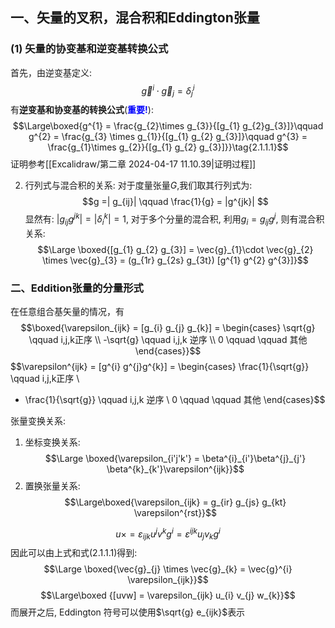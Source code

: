 ## 一、矢量的叉积，混合积和Eddington张量
### (1) 矢量的协变基和逆变基转换公式
首先，由逆变基定义:
$$\vec{g}^{i}\cdot  \vec{g}_{j} = \delta^{i}_{j}$$
有**逆变基和协变基的转换公式**(<b><mark style="background: transparent; color: blue">重要!</mark></b>):
$$\Large\boxed{g^{1} = \frac{g_{2}\times  g_{3}}{[g_{1} g_{2}g_{3}]}\qquad  g^{2} = \frac{g_{3} \times  g_{1}}{[g_{1} g_{2} g_{3}]}\qquad  g^{3} = \frac{g_{1}\times  g_{2}}{[g_{1} g_{2} g_{3}]}}\tag{2.1.1.1}$$
证明参考[[Excalidraw/第二章 2024-04-17 11.10.39|证明过程]]

2. 行列式与混合积的关系:
对于度量张量$G$,我们取其行列式为:
$$g =| g_{ij}|  \qquad  \frac{1}{g} = |g^{jk}| $$
显然有: $|g_{ij} g^{jk}| = |\delta^{k}_{i}| =  1$,
对于多个分量的混合积, 利用$g_{i} = g_{ij} g^{j}$, 则有混合积关系:
$$\Large \boxed{[g_{1} g_{2} g_{3}] = \vec{g}_{1}\cdot \vec{g}_{2} \times \vec{g}_{3}  = (g_{1r} g_{2s} g_{3t}) [g^{1} g^{2} g^{3}]}$$


### 二、Eddition张量的分量形式
在任意组合基矢量的情况，有
$$\boxed{\varepsilon_{ijk} = [g_{i} g_{j} g_{k}] =  \begin{cases}
\sqrt{g}  \qquad   i,j,k正序 \\
-\sqrt{g} \qquad  i,j,k 逆序 \\
0 \qquad \qquad 其他
\end{cases}}$$
$$\varepsilon^{ijk} = [g^{i} g^{j}g^{k}] = \begin{cases}
\frac{1}{\sqrt{g}}  \qquad   i,j,k正序 \\
- \frac{1}{\sqrt{g}} \qquad  i,j,k 逆序 \\
0 \qquad \qquad 其他
\end{cases}$$

张量变换关系: 
1. 坐标变换关系:
$$\Large \boxed{\varepsilon_{i'j'k'} =  \beta^{i}_{i'}\beta^{j}_{j'} \beta^{k}_{k'}\varepsilon^{ijk}}$$
2. 置换张量关系:
$$\Large\boxed{\varepsilon_{ijk} = g_{ir} g_{js} g_{kt} \varepsilon^{rst}}$$




$$ u \times   = \varepsilon_{ijk} u^{j} v^{k}g^{i} = \varepsilon^{ijk}u_{j} v_{k} g^{i}$$
因此可以由上式和式(2.1.1.1)得到:
$$\Large \boxed{\vec{g}_{j} \times \vec{g}_{k} = \vec{g}^{i} \varepsilon_{ijk}}$$
$$\Large\boxed {[uvw] =  \varepsilon_{ijk}  u_{i} v_{j} w_{k}}$$
而展开之后, Eddington 符号可以使用$\sqrt{g} e_{ijk}$表示
